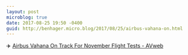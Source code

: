 ```yaml
---
layout: post
microblog: true
date: 2017-08-25 19:50 -0400
guid: http://benhager.micro.blog/2017/08/25/airbus-vahana-on.html
---
```

✈️ [Airbus Vahana On Track For November Flight Tests - AVweb](https://www.avweb.com/avwebflash/news/Airbus-Vahana-On-Track-For-November-Flight-Tests-229541-1.html)
